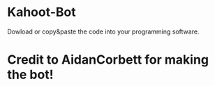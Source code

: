 # Kahoot-Bot

Dowload or copy&paste the code into your programming software.

# Credit to AidanCorbett for making the bot!
